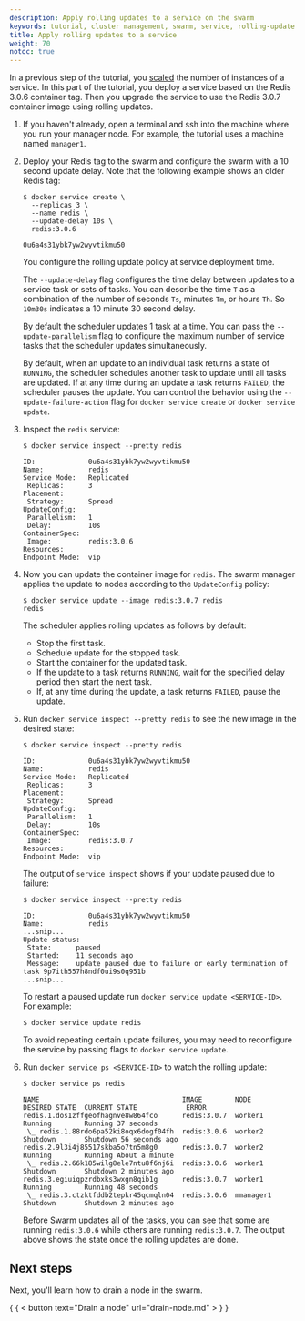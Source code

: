 ```yaml
---
description: Apply rolling updates to a service on the swarm
keywords: tutorial, cluster management, swarm, service, rolling-update
title: Apply rolling updates to a service
weight: 70
notoc: true
---
```


In a previous step of the tutorial, you [scaled](scale-service.md) the number of
instances of a service. In this part of the tutorial, you deploy a service based
on the Redis 3.0.6 container tag. Then you upgrade the service to use the
Redis 3.0.7 container image using rolling updates.

1.  If you haven't already, open a terminal and ssh into the machine where you
    run your manager node. For example, the tutorial uses a machine named
    `manager1`.

2.  Deploy your Redis tag to the swarm and configure the swarm with a 10 second
    update delay. Note that the following example shows an older Redis tag:

    ```console
    $ docker service create \
      --replicas 3 \
      --name redis \
      --update-delay 10s \
      redis:3.0.6

    0u6a4s31ybk7yw2wyvtikmu50
    ```

    You configure the rolling update policy at service deployment time.

    The `--update-delay` flag configures the time delay between updates to a
    service task or sets of tasks. You can describe the time `T` as a
    combination of the number of seconds `Ts`, minutes `Tm`, or hours `Th`. So
    `10m30s` indicates a 10 minute 30 second delay.

    By default the scheduler updates 1 task at a time. You can pass the
    `--update-parallelism` flag to configure the maximum number of service tasks
    that the scheduler updates simultaneously.

    By default, when an update to an individual task returns a state of
    `RUNNING`, the scheduler schedules another task to update until all tasks
    are updated. If at any time during an update a task returns `FAILED`, the
    scheduler pauses the update. You can control the behavior using the
    `--update-failure-action` flag for `docker service create` or
    `docker service update`.

3.  Inspect the `redis` service:

    ```console
    $ docker service inspect --pretty redis

    ID:             0u6a4s31ybk7yw2wyvtikmu50
    Name:           redis
    Service Mode:   Replicated
     Replicas:      3
    Placement:
     Strategy:	    Spread
    UpdateConfig:
     Parallelism:   1
     Delay:         10s
    ContainerSpec:
     Image:         redis:3.0.6
    Resources:
    Endpoint Mode:  vip
    ```

4.  Now you can update the container image for `redis`. The swarm  manager
    applies the update to nodes according to the `UpdateConfig` policy:

    ```console
    $ docker service update --image redis:3.0.7 redis
    redis
    ```

    The scheduler applies rolling updates as follows by default:

    * Stop the first task.
    * Schedule update for the stopped task.
    * Start the container for the updated task.
    * If the update to a task returns `RUNNING`, wait for the
      specified delay period then start the next task.
    * If, at any time during the update, a task returns `FAILED`, pause the
      update.

5.  Run `docker service inspect --pretty redis` to see the new image in the
    desired state:

    ```console
    $ docker service inspect --pretty redis

    ID:             0u6a4s31ybk7yw2wyvtikmu50
    Name:           redis
    Service Mode:   Replicated
     Replicas:      3
    Placement:
     Strategy:	    Spread
    UpdateConfig:
     Parallelism:   1
     Delay:         10s
    ContainerSpec:
     Image:         redis:3.0.7
    Resources:
    Endpoint Mode:  vip
    ```

    The output of `service inspect` shows if your update paused due to failure:

    ```console
    $ docker service inspect --pretty redis

    ID:             0u6a4s31ybk7yw2wyvtikmu50
    Name:           redis
    ...snip...
    Update status:
     State:      paused
     Started:    11 seconds ago
     Message:    update paused due to failure or early termination of task 9p7ith557h8ndf0ui9s0q951b
    ...snip...
    ```

    To restart a paused update run `docker service update <SERVICE-ID>`. For example:

    ```console
    $ docker service update redis
    ```

    To avoid repeating certain update failures, you may need to reconfigure the
    service by passing flags to `docker service update`.

6.  Run `docker service ps <SERVICE-ID>` to watch the rolling update:

    ```console
    $ docker service ps redis

    NAME                                   IMAGE        NODE       DESIRED STATE  CURRENT STATE            ERROR
    redis.1.dos1zffgeofhagnve8w864fco      redis:3.0.7  worker1    Running        Running 37 seconds
     \_ redis.1.88rdo6pa52ki8oqx6dogf04fh  redis:3.0.6  worker2    Shutdown       Shutdown 56 seconds ago
    redis.2.9l3i4j85517skba5o7tn5m8g0      redis:3.0.7  worker2    Running        Running About a minute
     \_ redis.2.66k185wilg8ele7ntu8f6nj6i  redis:3.0.6  worker1    Shutdown       Shutdown 2 minutes ago
    redis.3.egiuiqpzrdbxks3wxgn8qib1g      redis:3.0.7  worker1    Running        Running 48 seconds
     \_ redis.3.ctzktfddb2tepkr45qcmqln04  redis:3.0.6  mmanager1  Shutdown       Shutdown 2 minutes ago
    ```

    Before Swarm updates all of the tasks, you can see that some are running
    `redis:3.0.6` while others are running `redis:3.0.7`. The output above shows
    the state once the rolling updates are done.

## Next steps

Next, you'll learn how to drain a node in the swarm.

{ { < button text="Drain a node" url="drain-node.md" > } }
